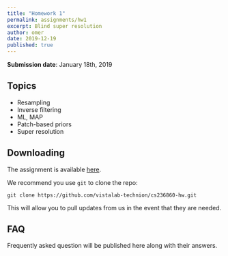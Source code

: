 ```yaml
---
title: "Homework 1"
permalink: assignments/hw1
excerpt: Blind super resolution
author: omer
date: 2019-12-19
published: true
---
```


**Submission date**: January 18th, 2019

## Topics

- Resampling
- Inverse filtering
- ML, MAP
- Patch-based priors
- Super resolution

## Downloading

The assignment is available
[here](https://github.com/vistalab-technion/cs236860-hw/tree/master/hw2).

We recommend you use `git` to clone the repo:
```shell
git clone https://github.com/vistalab-technion/cs236860-hw.git
```
This will allow you to pull updates from us in the event that they are needed.

## FAQ

Frequently asked question will be published here along with their answers.
